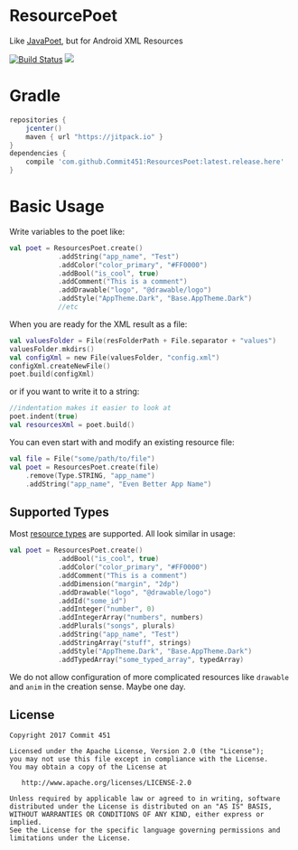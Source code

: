 # ResourcePoet
Like [JavaPoet](https://github.com/square/javapoet), but for Android XML Resources

[![Build Status](https://travis-ci.org/Commit451/ResourcesPoet.svg?branch=master)](https://travis-ci.org/Commit451/ResourcesPoet)
[![](https://jitpack.io/v/Commit451/ResourcesPoet.svg)](https://jitpack.io/#Commit451/ResourcesPoet)

# Gradle
```groovy
repositories {
    jcenter()
    maven { url "https://jitpack.io" }
}
dependencies {
    compile 'com.github.Commit451:ResourcesPoet:latest.release.here'
}
```

# Basic Usage
Write variables to the poet like:
```kotlin
val poet = ResourcesPoet.create()
            .addString("app_name", "Test")
            .addColor("color_primary", "#FF0000")
            .addBool("is_cool", true)
            .addComment("This is a comment")
            .addDrawable("logo", "@drawable/logo")
            .addStyle("AppTheme.Dark", "Base.AppTheme.Dark")
            //etc
```
When you are ready for the XML result as a file:
```kotlin
val valuesFolder = File(resFolderPath + File.separator + "values")
valuesFolder.mkdirs()
val configXml = new File(valuesFolder, "config.xml")
configXml.createNewFile()
poet.build(configXml)
```
or if you want to write it to a string:
```kotlin
//indentation makes it easier to look at
poet.indent(true)
val resourcesXml = poet.build()
```
You can even start with and modify an existing resource file:
```kotlin
val file = File("some/path/to/file")
val poet = ResourcesPoet.create(file)
    .remove(Type.STRING, "app_name")
    .addString("app_name", "Even Better App Name")
```

## Supported Types
Most [resource types](https://developer.android.com/guide/topics/resources/available-resources.html) are supported. All look similar in usage:
```kotlin
val poet = ResourcesPoet.create()
            .addBool("is_cool", true)
            .addColor("color_primary", "#FF0000")
            .addComment("This is a comment")
            .addDimension("margin", "2dp")
            .addDrawable("logo", "@drawable/logo")
            .addId("some_id")
            .addInteger("number", 0)
            .addIntegerArray("numbers", numbers)
            .addPlurals("songs", plurals)
            .addString("app_name", "Test")
            .addStringArray("stuff", strings)
            .addStyle("AppTheme.Dark", "Base.AppTheme.Dark")
            .addTypedArray("some_typed_array", typedArray)
```
We do not allow configuration of more complicated resources like `drawable` and `anim` in the creation sense. Maybe one day.

License
--------

    Copyright 2017 Commit 451

    Licensed under the Apache License, Version 2.0 (the "License");
    you may not use this file except in compliance with the License.
    You may obtain a copy of the License at

       http://www.apache.org/licenses/LICENSE-2.0

    Unless required by applicable law or agreed to in writing, software
    distributed under the License is distributed on an "AS IS" BASIS,
    WITHOUT WARRANTIES OR CONDITIONS OF ANY KIND, either express or implied.
    See the License for the specific language governing permissions and
    limitations under the License.

